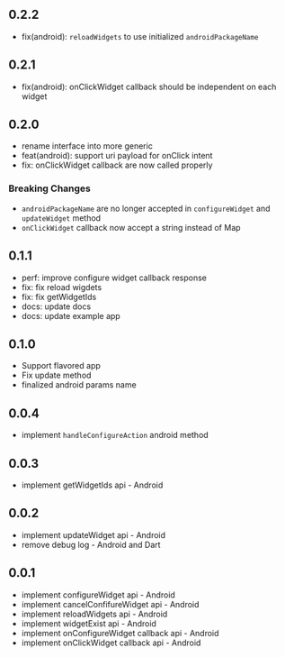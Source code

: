 ## 0.2.2

* fix(android): `reloadWidgets` to use initialized `androidPackageName`

## 0.2.1

* fix(android): onClickWidget callback should be independent on each widget

## 0.2.0

* rename interface into more generic
* feat(android): support uri payload for onClick intent
* fix: onClickWidget callback are now called properly

### Breaking Changes
- `androidPackageName` are no longer accepted in `configureWidget` and `updateWidget` method
- `onClickWidget` callback now accept a string instead of Map

## 0.1.1

* perf: improve configure widget callback response
* fix: fix reload wigdets
* fix: fix getWidgetIds
* docs: update docs
* docs: update example app

## 0.1.0

* Support flavored app
* Fix update method
* finalized android params name

## 0.0.4

* implement `handleConfigureAction` android method

## 0.0.3

* implement getWidgetIds api - Android

## 0.0.2

* implement updateWidget api - Android
* remove debug log - Android and Dart

## 0.0.1

* implement configureWidget api - Android
* implement cancelConfifureWidget api - Android
* implement reloadWidgets api - Android
* implement widgetExist api - Android
* implement onConfigureWidget callback api - Android
* implement onClickWidget callback api - Android
